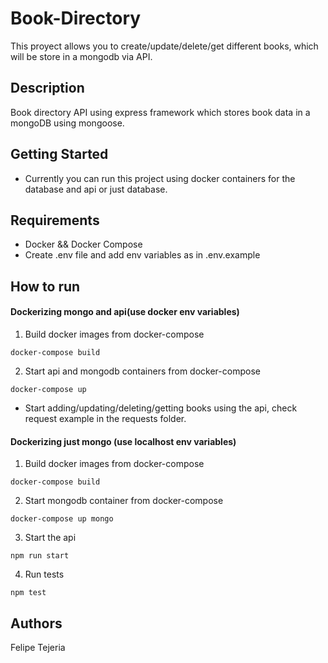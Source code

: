 # Book-Directory

This proyect allows you to create/update/delete/get different books, which will be store in a mongodb via API.

## Description

Book directory API using express framework which stores book data in a mongoDB using mongoose.

## Getting Started

- Currently you can run this project using docker containers for the database and api or just database.

## Requirements

- Docker && Docker Compose
- Create .env file and add env variables as in .env.example

## How to run

#### Dockerizing mongo and api(use docker env variables)

1. Build docker images from docker-compose

```
docker-compose build
```

2. Start api and mongodb containers from docker-compose

```
docker-compose up
```

- Start adding/updating/deleting/getting books using the api, check request example in the requests folder.

#### Dockerizing just mongo (use localhost env variables)

1. Build docker images from docker-compose

```
docker-compose build
```

2. Start mongodb container from docker-compose

```
docker-compose up mongo
```

3. Start the api

```
npm run start
```

4. Run tests

```
npm test
```

## Authors

Felipe Tejeria
